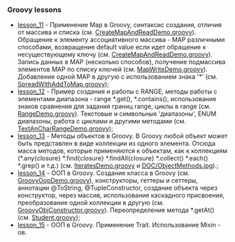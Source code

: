 ### Groovy lessons

- [lesson_11](https://github.com/JcoderPaul/Groovy_Lessons/tree/master/Groovy_part_3/src/main/groovy/com/oldboy/lesson_11) - Применение Map в Groovy, синтаксис создания, отличия от массива и списка (см. [CreateMapAndReadDemo.groovy](https://github.com/JcoderPaul/Groovy_Lessons/blob/master/Groovy_part_3/src/main/groovy/com/oldboy/lesson_11/CreateMapAndReadDemo.groovy)). Обращение к элементу ассоциативного массива - MAP различными способами, возвращение default value если идет обращение к несуществующему ключу (см. [CreateMapAndReadDemo.groovy](https://github.com/JcoderPaul/Groovy_Lessons/blob/master/Groovy_part_3/src/main/groovy/com/oldboy/lesson_11/CreateMapAndReadDemo.groovy)). Запись данных в MAP (несколько способов), получение подмассива элементов МАР по списку ключей (см. [MapWriteDemo.groovy](https://github.com/JcoderPaul/Groovy_Lessons/blob/master/Groovy_part_3/src/main/groovy/com/oldboy/lesson_11/MapWriteDemo.groovy)). Добавление одной МАР в другую с использованием знака '*' (см. [SpreadWithAddToMap.groovy](https://github.com/JcoderPaul/Groovy_Lessons/blob/master/Groovy_part_3/src/main/groovy/com/oldboy/lesson_11/SpreadWithAddToMap.groovy));
- [lesson_12](https://github.com/JcoderPaul/Groovy_Lessons/tree/master/Groovy_part_3/src/main/groovy/com/oldboy/lesson_12) - Пример создания и работы с RANGE, методы работы с элементами диапазона - range *.get(), *.contains(), использование знаков сравнения для задания границ range, циклы в range (см. [RangeDemo.groovy](https://github.com/JcoderPaul/Groovy_Lessons/blob/master/Groovy_part_3/src/main/groovy/com/oldboy/lesson_12/RangeDemo.groovy)). Текстовые и символьные 'диапазоны', ENUM диапазоны, работа с циклами и другими методами (см. [TextAnCharRangeDemo.groovy](https://github.com/JcoderPaul/Groovy_Lessons/blob/master/Groovy_part_3/src/main/groovy/com/oldboy/lesson_12/TextAnCharRangeDemo.groovy));
- [lesson_13](https://github.com/JcoderPaul/Groovy_Lessons/tree/master/Groovy_part_3/src/main/groovy/com/oldboy/lesson_13) - Методы объектов в Groovy. В Groovy любой объект может быть представлен в виде коллекции из одного элемента. Отсюда масса методов, которые применяются к объектам, как к коллекциям (*.any{closure} *.find{closure} *.findAll{closure} *.collect() *.each() *.grep() и т.д.) (см. [IteratesDemo.groovy](https://github.com/JcoderPaul/Groovy_Lessons/blob/master/Groovy_part_3/src/main/groovy/com/oldboy/lesson_13/IteratesDemo.groovy) и [DOC/ObjectMethods.jpg](https://github.com/JcoderPaul/Groovy_Lessons/blob/master/Groovy_part_3/DOC/ObjectMethods.jpg)).;
- [lesson_14](https://github.com/JcoderPaul/Groovy_Lessons/tree/master/Groovy_part_3/src/main/groovy/com/oldboy/lesson_14) - ООП в Groovy. Создание класса в Groovy (см. [GroovyOopDemo.groovy](https://github.com/JcoderPaul/Groovy_Lessons/blob/master/Groovy_part_3/src/main/groovy/com/oldboy/lesson_14/GroovyOopDemo.groovy)), конструкторы, геттеры и сеттеры, аннотации @ToString, @TupleConstructor, создание объекта через конструктор, через массив, использование каскадного присвоения, преобразование одной коллекции в другую (см. [GroovyObjConstructor.groovy](https://github.com/JcoderPaul/Groovy_Lessons/blob/master/Groovy_part_3/src/main/groovy/com/oldboy/lesson_14/GroovyObjConstructor.groovy)). Переопределение метода *.getAt() (см. [Student.groovy](https://github.com/JcoderPaul/Groovy_Lessons/blob/master/Groovy_part_3/src/main/groovy/com/oldboy/lesson_14/Student.groovy));
- [lesson_15](https://github.com/JcoderPaul/Groovy_Lessons/tree/master/Groovy_part_3/src/main/groovy/com/oldboy/lesson_15) - ООП в Groovy. Применение Trait. Использование Mixin - ов. 